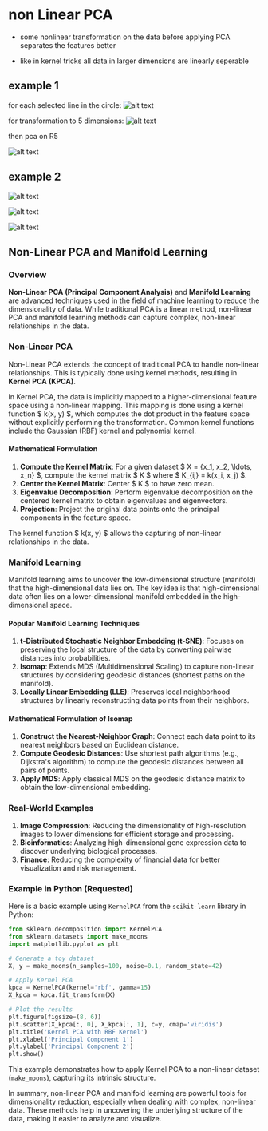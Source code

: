 # non Linear PCA

* some nonlinear transformation on the data before applying PCA separates the features better

* like in kernel tricks all data in larger dimensions are linearly seperable


## example 1

for each selected line in the circle:
![alt text](image.png)

for transformation to 5 dimensions:
![alt text](image-1.png)

then pca on R5

![alt text](image-2.png)



## example 2

![alt text](image-3.png)

![alt text](image-4.png)

![alt text](image-5.png)


## Non-Linear PCA and Manifold Learning

### Overview

**Non-Linear PCA (Principal Component Analysis)** and **Manifold Learning** are advanced techniques used in the field of machine learning to reduce the dimensionality of data. While traditional PCA is a linear method, non-linear PCA and manifold learning methods can capture complex, non-linear relationships in the data.

### Non-Linear PCA

Non-Linear PCA extends the concept of traditional PCA to handle non-linear relationships. This is typically done using kernel methods, resulting in **Kernel PCA (KPCA)**. 

In Kernel PCA, the data is implicitly mapped to a higher-dimensional feature space using a non-linear mapping. This mapping is done using a kernel function $ k(x, y) $, which computes the dot product in the feature space without explicitly performing the transformation. Common kernel functions include the Gaussian (RBF) kernel and polynomial kernel.

#### Mathematical Formulation

1. **Compute the Kernel Matrix**: For a given dataset $ X = \{x_1, x_2, \ldots, x_n\} $, compute the kernel matrix $ K $ where $ K_{ij} = k(x_i, x_j) $.
2. **Center the Kernel Matrix**: Center $ K $ to have zero mean.
3. **Eigenvalue Decomposition**: Perform eigenvalue decomposition on the centered kernel matrix to obtain eigenvalues and eigenvectors.
4. **Projection**: Project the original data points onto the principal components in the feature space.

The kernel function $ k(x, y) $ allows the capturing of non-linear relationships in the data.

### Manifold Learning

Manifold learning aims to uncover the low-dimensional structure (manifold) that the high-dimensional data lies on. The key idea is that high-dimensional data often lies on a lower-dimensional manifold embedded in the high-dimensional space.

#### Popular Manifold Learning Techniques

1. **t-Distributed Stochastic Neighbor Embedding (t-SNE)**: Focuses on preserving the local structure of the data by converting pairwise distances into probabilities.
2. **Isomap**: Extends MDS (Multidimensional Scaling) to capture non-linear structures by considering geodesic distances (shortest paths on the manifold).
3. **Locally Linear Embedding (LLE)**: Preserves local neighborhood structures by linearly reconstructing data points from their neighbors.

#### Mathematical Formulation of Isomap

1. **Construct the Nearest-Neighbor Graph**: Connect each data point to its nearest neighbors based on Euclidean distance.
2. **Compute Geodesic Distances**: Use shortest path algorithms (e.g., Dijkstra's algorithm) to compute the geodesic distances between all pairs of points.
3. **Apply MDS**: Apply classical MDS on the geodesic distance matrix to obtain the low-dimensional embedding.

### Real-World Examples

1. **Image Compression**: Reducing the dimensionality of high-resolution images to lower dimensions for efficient storage and processing.
2. **Bioinformatics**: Analyzing high-dimensional gene expression data to discover underlying biological processes.
3. **Finance**: Reducing the complexity of financial data for better visualization and risk management.

### Example in Python (Requested)

Here is a basic example using `KernelPCA` from the `scikit-learn` library in Python:

```python
from sklearn.decomposition import KernelPCA
from sklearn.datasets import make_moons
import matplotlib.pyplot as plt

# Generate a toy dataset
X, y = make_moons(n_samples=100, noise=0.1, random_state=42)

# Apply Kernel PCA
kpca = KernelPCA(kernel='rbf', gamma=15)
X_kpca = kpca.fit_transform(X)

# Plot the results
plt.figure(figsize=(8, 6))
plt.scatter(X_kpca[:, 0], X_kpca[:, 1], c=y, cmap='viridis')
plt.title('Kernel PCA with RBF Kernel')
plt.xlabel('Principal Component 1')
plt.ylabel('Principal Component 2')
plt.show()
```

This example demonstrates how to apply Kernel PCA to a non-linear dataset (`make_moons`), capturing its intrinsic structure.

In summary, non-linear PCA and manifold learning are powerful tools for dimensionality reduction, especially when dealing with complex, non-linear data. These methods help in uncovering the underlying structure of the data, making it easier to analyze and visualize.

